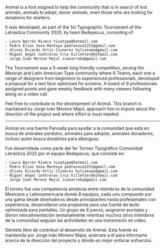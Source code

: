 Animal is a font esigned to help the community that is in search of lost animals, animals to adopt, donor animals, even those who are looking for donations for shelters.

It was developed, as part of the 1st Typographic Tournament of the Letrástica Community 2020, by team Bedepecus, consisting of:

	- Laura Barrón Rivera tizatype@hotmail.com
	- Pedro Elías Sosa Montoya pedrososa1251@gmail.com
	- Ulises Ricardo Ortiz Cisneros hulisesmx@gmail.com
	- Miguel Angel Contreras Cruz killetter@hotmail.com
	- Jorge Iván Moreno Majul ivanarroba@gmail.com

The Tournament was a 5-week long friendly competition, among the Mexican and Latin American Type community where 8 Teams, each one a range of designers from beginners to experienced professionals, developed a proposal for a text face optimized for screens. A board of 8 professionals assigned points and gave weekly feedback with many viewers following along on a video call.

Feel free to contribute to the development of Animal. This branch is mantained by Jorge Iván Moreno Majul, approach him to inquire about the direction of the project and where effort is most needed.


---


Animal es una fuente Pensada para ayudar a la comunidad que está en busca de animales perdidos, animales para adoptar, animales donadores, incluso quien busca donativos para albergues.

Fue desarrollada como parte del 1er Torneo Tipográfico Comunidad Letrástica 2020 por el equipo Bedepecus, que consiste en:

	- Laura Barrón Rivera tizatype@hotmail.com
	- Pedro Elías Sosa Montoya pedrososa1251@gmail.com
	- Ulises Ricardo Ortiz Cisneros hulisesmx@gmail.com
	- Miguel Angel Contreras Cruz killetter@hotmail.com
	- Jorge Iván Moreno Majul ivanarroba@gmail.com

El torneo fue una competencia amistosa entre miembrxs de la comunidad Mexicana y Latinoamericana donde 8 equipos, cada uno compuesto por una gama desde diseñadorxs desde principiantes hasta profesionales con experiencia, desarrollaron una propuesta para una fuente de texto optimizada para pantallas. Un grupo de 8 juecxs, asignaron puntajes y dieron retroalimentación semanalmente mientras muchxs otrxs miembrxs de la comunidad seguían las actividades en una transmisión en video.

Siéntete libre de contribuir al desarrollo de Animal. Esta fuente es mantenida por Jorge Iván Moreno Majul, acércate a él para informarte acerca de la dirección del proyecto y dónde es mejor enfocar esfuerzos.